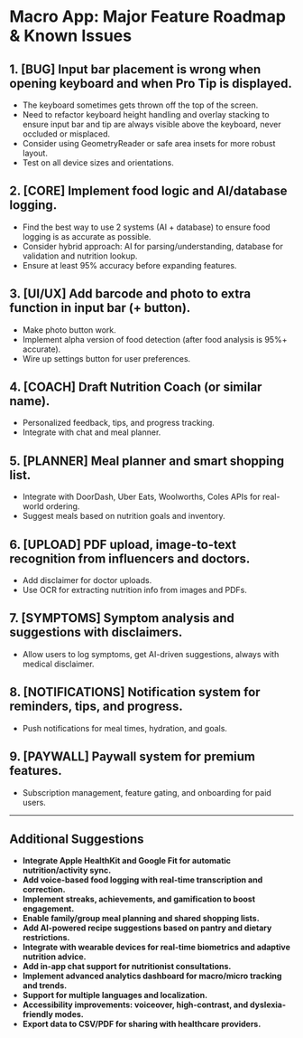 # Macro App: Major Feature Roadmap & Known Issues

## 1. [BUG] Input bar placement is wrong when opening keyboard and when Pro Tip is displayed.
- The keyboard sometimes gets thrown off the top of the screen.
- Need to refactor keyboard height handling and overlay stacking to ensure input bar and tip are always visible above the keyboard, never occluded or misplaced.
- Consider using GeometryReader or safe area insets for more robust layout.
- Test on all device sizes and orientations.

## 2. [CORE] Implement food logic and AI/database logging.
- Find the best way to use 2 systems (AI + database) to ensure food logging is as accurate as possible.
- Consider hybrid approach: AI for parsing/understanding, database for validation and nutrition lookup.
- Ensure at least 95% accuracy before expanding features.

## 3. [UI/UX] Add barcode and photo to extra function in input bar (+ button).
- Make photo button work.
- Implement alpha version of food detection (after food analysis is 95%+ accurate).
- Wire up settings button for user preferences.

## 4. [COACH] Draft Nutrition Coach (or similar name).
- Personalized feedback, tips, and progress tracking.
- Integrate with chat and meal planner.

## 5. [PLANNER] Meal planner and smart shopping list.
- Integrate with DoorDash, Uber Eats, Woolworths, Coles APIs for real-world ordering.
- Suggest meals based on nutrition goals and inventory.

## 6. [UPLOAD] PDF upload, image-to-text recognition from influencers and doctors.
- Add disclaimer for doctor uploads.
- Use OCR for extracting nutrition info from images and PDFs.

## 7. [SYMPTOMS] Symptom analysis and suggestions with disclaimers.
- Allow users to log symptoms, get AI-driven suggestions, always with medical disclaimer.

## 8. [NOTIFICATIONS] Notification system for reminders, tips, and progress.
- Push notifications for meal times, hydration, and goals.

## 9. [PAYWALL] Paywall system for premium features.
- Subscription management, feature gating, and onboarding for paid users.

---

## **Additional Suggestions**

- **Integrate Apple HealthKit and Google Fit for automatic nutrition/activity sync.**
- **Add voice-based food logging with real-time transcription and correction.**
- **Implement streaks, achievements, and gamification to boost engagement.**
- **Enable family/group meal planning and shared shopping lists.**
- **Add AI-powered recipe suggestions based on pantry and dietary restrictions.**
- **Integrate with wearable devices for real-time biometrics and adaptive nutrition advice.**
- **Add in-app chat support for nutritionist consultations.**
- **Implement advanced analytics dashboard for macro/micro tracking and trends.**
- **Support for multiple languages and localization.**
- **Accessibility improvements: voiceover, high-contrast, and dyslexia-friendly modes.**
- **Export data to CSV/PDF for sharing with healthcare providers.**
